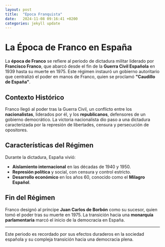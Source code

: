 ```yaml
---
layout: post
title:  "Epoca Franquista"
date:   2024-11-08 09:16:41 +0200
categories: jekyll update
---
```

# La Época de Franco en España

La **época de Franco** se refiere al periodo de dictadura militar liderado por **Francisco Franco**, que abarcó desde el fin de la **Guerra Civil Española** en 1939 hasta su muerte en 1975. Este régimen instauró un gobierno autoritario que centralizó el poder en manos de Franco, quien se proclamó **"Caudillo de España"**.


## Contexto Histórico
Franco llegó al poder tras la Guerra Civil, un conflicto entre los **nacionalistas**, liderados por él, y los **republicanos**, defensores de un gobierno democrático. La victoria nacionalista dio paso a una dictadura caracterizada por la represión de libertades, censura y persecución de opositores.

## Características del Régimen
Durante la dictadura, España vivió:
- **Aislamiento internacional** en las décadas de 1940 y 1950.
- **Represión política** y social, con censura y control estricto.
- **Desarrollo económico** en los años 60, conocido como el **Milagro Español**.

## Fin del Régimen
Franco designó al príncipe **Juan Carlos de Borbón** como su sucesor, quien tomó el poder tras su muerte en 1975. La transición hacia una **monarquía parlamentaria** marcó el inicio de la democracia en España.

---

Este periodo es recordado por sus efectos duraderos en la sociedad española y su compleja transición hacia una democracia plena.
